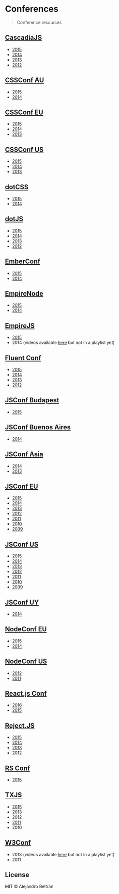 # Conferences

> Conference resources

## [CascadiaJS](http://cascadiajs.com/)

* [2015](https://www.youtube.com/playlist?list=PLLiioAbFTbKNpjG_yNpNfhAmQ9KsxFzX7)
* [2014](https://www.youtube.com/playlist?list=PLLiioAbFTbKMoXtKtyj_3eCfzD-eT05gl)
* [2013](https://www.youtube.com/playlist?list=PLLiioAbFTbKP9CxF9Fu4_NQteU_v9wkA3)
* [2012](https://www.youtube.com/playlist?list=PLLiioAbFTbKMtmUbLWDzpUzayRLC5s2NZ)

## [CSSConf AU](http://cssconf.com.au/)

* [2015](https://www.youtube.com/playlist?list=PLZriQCloF6GDjyRxP60LBR73Ldd7soGOz)
* [2014](https://www.youtube.com/playlist?list=PLZriQCloF6GDEOUPK7tlaWAtJhPW21ZDF)

## [CSSConf EU](http://cssconf.eu/)

* [2015](https://www.youtube.com/playlist?list=PL37ZVnwpeshHoV6GgvG9WWAP6rjnEdAs9)
* [2014](https://www.youtube.com/playlist?list=PL37ZVnwpeshHAnqFlTxhd0MIXWjLBbM3R)
* [2013](https://www.youtube.com/playlist?list=PL37ZVnwpeshGi0vwS7HNUvsj8_vcNzQZk)

## [CSSConf US](http://cssconf.com/)

* [2015](https://www.youtube.com/playlist?list=PLlgxAbM67lYIuwXLa66mXjjls3LtuM3Ff)
* [2014](https://www.youtube.com/playlist?list=PL37ZVnwpeshH_e3YNmABDup81_1I7rCnC)
* [2013](https://www.youtube.com/playlist?list=PL37ZVnwpeshGqKQRb4-G3Dn40QH7quwBY)

## [dotCSS](http://www.dotcss.io/)

* [2015](https://www.youtube.com/playlist?list=PLMW8Xq7bXrG5kujoYQdw94ip3cnV4WR59)
* [2014](https://www.youtube.com/playlist?list=PLMW8Xq7bXrG5B_oW-EX8AuLDG0BCwouis)

## [dotJS](http://www.dotjs.io/)

* [2015](https://www.youtube.com/playlist?list=PLMW8Xq7bXrG70G62mxQR0OC4GkUcNLRnC)
* [2014](https://www.youtube.com/playlist?list=PLMW8Xq7bXrG4bTkovexbhgrcD8BVyHmiS)
* [2013](https://www.youtube.com/playlist?list=PLMW8Xq7bXrG486Mh95hKjiXRdci60zUlL)
* [2012](https://www.youtube.com/playlist?list=PLMW8Xq7bXrG77SV1VAAiAciRyq3VSC2Gq)

## [EmberConf](http://emberconf.com/)

* [2015](https://www.youtube.com/playlist?list=PLE7tQUdRKcyacwiUPs0CjPYt6tJub4xXU)
* [2014](https://www.youtube.com/playlist?list=PLE7tQUdRKcyaOyfBnAndJxQ9PNVmKva0d)

## [EmpireNode](http://empirenode.org/)

* [2015](https://www.youtube.com/playlist?list=PL31ehRjJCA6EB_ZI3YscW_UMP34XrguOt)
* [2014](https://www.youtube.com/playlist?list=PL31ehRjJCA6Fh_l4jd-0neUKLUDwycZK8)

## [EmpireJS](http://empirejs.org/)

* [2015](https://www.youtube.com/playlist?list=PLVj1OpNaoqO31S0bFq7h73JsJR6ECoRED)
* 2014 (videos available [here](https://www.youtube.com/user/EmpireJS/videos) but not in a playlist yet)

## [Fluent Conf](http://fluentconf.com/)

* [2015](https://www.youtube.com/playlist?list=PL055Epbe6d5ZqIHE7NA5f6Iq_bZNjuWvS)
* [2014](https://www.youtube.com/playlist?list=PL055Epbe6d5bab7rZ3i83OtMmD-d9uq2K)
* [2013](https://www.youtube.com/playlist?list=PL055Epbe6d5avZGXwE5u039VQq_oQFgrc)
* [2012](https://www.youtube.com/playlist?list=PL75AC4484E6866741)

## [JSConf Budapest](http://jsconfbp.com/)

* [2015](https://www.youtube.com/playlist?list=PLFZ5NyC0xHDaaTy6tY9p0C0jd_rRRl5Zm)

## [JSConf Buenos Aires](https://www.jsconfar.com/)

* [2014](https://www.youtube.com/watch?v=I4VkZ5H9PE8)

## [JSConf Asia](http://jsconf.asia/)

* [2014](https://www.youtube.com/playlist?list=PL37ZVnwpeshE_Um4wU9fSn6xB5VB_61R-)
* [2013](https://www.youtube.com/playlist?list=PL37ZVnwpeshHQ1_r4DyrIqonICtMg3ol_)

## [JSConf EU](http://jsconf.eu/)

* [2015](https://www.youtube.com/playlist?list=PL37ZVnwpeshH37NxpV6XbgdDpY-w48hMd)
* [2014](https://www.youtube.com/playlist?list=PL37ZVnwpeshGPw2RfUGNQbPsU_WGpi05J)
* [2013](https://www.youtube.com/playlist?list=PL37ZVnwpeshFs1inQbgYpun1pLsTXXQ-_)
* [2012](https://www.youtube.com/playlist?list=PL37ZVnwpeshF-i8_6tDZU4543HrHXp8EL)
* [2011](https://www.youtube.com/playlist?list=PL37ZVnwpeshEVYiRemhMII6ORJmsJuqP7)
* [2010](https://www.youtube.com/playlist?list=PL37ZVnwpeshHnZ3hH3RYFD_rgSGSCcim5)
* [2009](https://www.youtube.com/playlist?list=PL37ZVnwpeshGNXb77ObNUbvax-VQ_DWJe)

## [JSConf US](http://jsconf.us/)

* [2015](https://www.youtube.com/playlist?list=PL37ZVnwpeshEkVjFZlLm1krvx0mPYPOoq)
* [2014](https://www.youtube.com/playlist?list=PL37ZVnwpeshFXOP2lqCUykYPXYNsK_fgN)
* [2013](https://www.youtube.com/playlist?list=PL37ZVnwpeshF7AHpbZt33aW0brYJyNftx)
* [2012](https://www.youtube.com/playlist?list=PL37ZVnwpeshHLGexQN3yT1617FekYdgN0)
* [2011](https://www.youtube.com/playlist?list=PL37ZVnwpeshGoyAz6XzjKtlgp9XrjVry_)
* [2010](https://www.youtube.com/playlist?list=PL37ZVnwpeshGsKh3UoENa6Z6weLA9V8bW)
* [2009](https://www.youtube.com/playlist?list=PL37ZVnwpeshG3BtM8BM1M9BXIriD6IEND)

## [JSConf UY](https://jsconf.uy/)

* [2014](https://www.youtube.com/playlist?list=PLleHIBVx1SeRTGjxTsWrJJHN1Ehx5wHUz)

## [NodeConf EU](http://nodeconfeu.com/)

* [2015](https://www.youtube.com/playlist?list=PLhiahOQZ6uaVKRVGiVTsH7vNP1aSHY7vK)
* [2014](https://www.youtube.com/playlist?list=PLPhU2Tz1TddCis5MZlx1HQeK5GYJoIbu8)

## [NodeConf US](http://nodeconf.com/)

* [2012](http://lanyrd.com/2012/nodeconf/coverage/)
* [2011](https://www.youtube.com/playlist?list=PL37ZVnwpeshHfMdifGs4ed2sXgbCtVD_c)

## [React.js Conf](http://conf.reactjs.com/)

* [2016](https://www.youtube.com/playlist?list=PLb0IAmt7-GS0M8Q95RIc2lOM6nc77q1IY)
* [2015](https://www.youtube.com/playlist?list=PLb0IAmt7-GS1cbw4qonlQztYV1TAW0sCr)

## [Reject.JS](http://rejectjs.org/)

* [2015](https://www.youtube.com/playlist?list=PL37ZVnwpeshHtusNoObfs0hKDrRjBkzHN)
* [2014](https://www.youtube.com/playlist?list=PL37ZVnwpeshF8Sr8JZNFU6boKMmod9YBw)
* [2013](https://www.youtube.com/playlist?list=PL37ZVnwpeshGLrMTDPV12z7KmjrXsOeHT)
* 2012

## [RS Conf](http://conf.rollingscopes.com/)

* [2015](https://www.youtube.com/playlist?list=PLe--kalBDwjgrOqRSbJrJd-o7M3-KlOff)

## [TXJS](https://2015.texasjavascript.com/)

* [2015](https://www.youtube.com/playlist?list=PLMWftTFfsA8Om-GqKm46bw8GVxyKXRz0X)
* [2013](http://lanyrd.com/2013/txjs/coverage/)
* 2012
* [2011](http://lanyrd.com/2011/txjs/coverage/)
* 2010

## [W3Conf](http://www.w3.org/conf/)

* 2013 (videos available [here](https://www.youtube.com/user/W3Conf/videos) but not in a playlist yet)
* 2011

## License

MIT © Alejandro Beltrán
